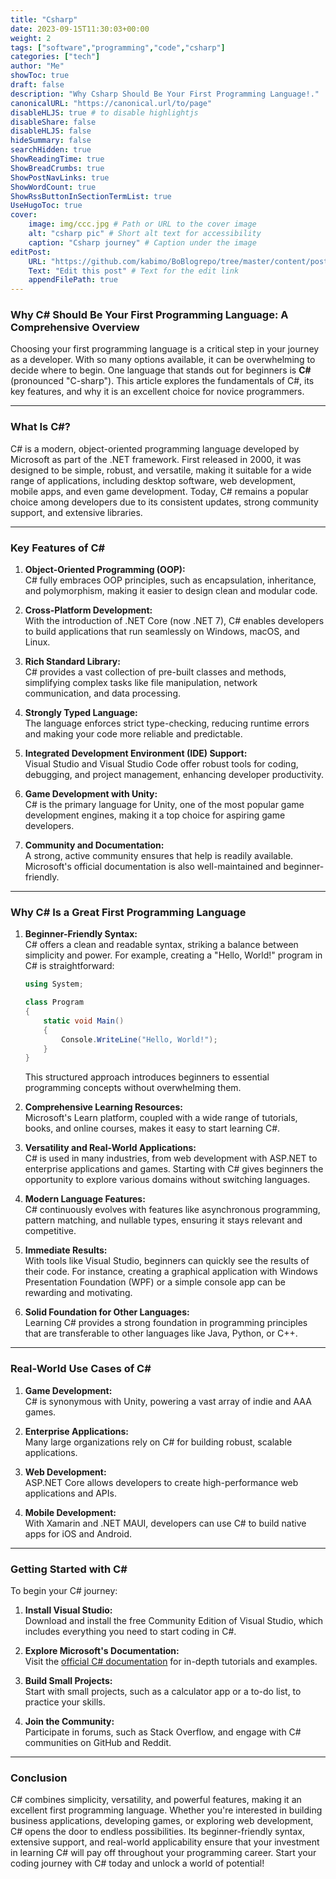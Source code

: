 ```yaml
---
title: "Csharp"
date: 2023-09-15T11:30:03+00:00
weight: 2
tags: ["software","programming","code","csharp"]
categories: ["tech"]
author: "Me"
showToc: true
draft: false
description: "Why Csharp Should Be Your First Programming Language!."
canonicalURL: "https://canonical.url/to/page"
disableHLJS: true # to disable highlightjs
disableShare: false
disableHLJS: false
hideSummary: false
searchHidden: true
ShowReadingTime: true
ShowBreadCrumbs: true
ShowPostNavLinks: true
ShowWordCount: true
ShowRssButtonInSectionTermList: true
UseHugoToc: true
cover:
    image: img/ccc.jpg # Path or URL to the cover image
    alt: "csharp pic" # Short alt text for accessibility
    caption: "Csharp journey" # Caption under the image
editPost:
    URL: "https://github.com/kabimo/BoBlogrepo/tree/master/content/posts"
    Text: "Edit this post" # Text for the edit link
    appendFilePath: true
---
```

### Why C# Should Be Your First Programming Language: A Comprehensive Overview

Choosing your first programming language is a critical step in your journey as a developer. With so many options available, it can be overwhelming to decide where to begin. One language that stands out for beginners is **C#** (pronounced "C-sharp"). This article explores the fundamentals of C#, its key features, and why it is an excellent choice for novice programmers.

---

### What Is C#?

C# is a modern, object-oriented programming language developed by Microsoft as part of the .NET framework. First released in 2000, it was designed to be simple, robust, and versatile, making it suitable for a wide range of applications, including desktop software, web development, mobile apps, and even game development. Today, C# remains a popular choice among developers due to its consistent updates, strong community support, and extensive libraries.

---

### Key Features of C#

1. **Object-Oriented Programming (OOP):**  
   C# fully embraces OOP principles, such as encapsulation, inheritance, and polymorphism, making it easier to design clean and modular code.

2. **Cross-Platform Development:**  
   With the introduction of .NET Core (now .NET 7), C# enables developers to build applications that run seamlessly on Windows, macOS, and Linux.

3. **Rich Standard Library:**  
   C# provides a vast collection of pre-built classes and methods, simplifying complex tasks like file manipulation, network communication, and data processing.

4. **Strongly Typed Language:**  
   The language enforces strict type-checking, reducing runtime errors and making your code more reliable and predictable.

5. **Integrated Development Environment (IDE) Support:**  
   Visual Studio and Visual Studio Code offer robust tools for coding, debugging, and project management, enhancing developer productivity.

6. **Game Development with Unity:**  
   C# is the primary language for Unity, one of the most popular game development engines, making it a top choice for aspiring game developers.

7. **Community and Documentation:**  
   A strong, active community ensures that help is readily available. Microsoft's official documentation is also well-maintained and beginner-friendly.

---

### Why C# Is a Great First Programming Language

1. **Beginner-Friendly Syntax:**  
   C# offers a clean and readable syntax, striking a balance between simplicity and power. For example, creating a "Hello, World!" program in C# is straightforward:

   ```csharp
   using System;

   class Program
   {
       static void Main()
       {
           Console.WriteLine("Hello, World!");
       }
   }
   ```

   This structured approach introduces beginners to essential programming concepts without overwhelming them.

2. **Comprehensive Learning Resources:**  
   Microsoft's Learn platform, coupled with a wide range of tutorials, books, and online courses, makes it easy to start learning C#.

3. **Versatility and Real-World Applications:**  
   C# is used in many industries, from web development with ASP.NET to enterprise applications and games. Starting with C# gives beginners the opportunity to explore various domains without switching languages.

4. **Modern Language Features:**  
   C# continuously evolves with features like asynchronous programming, pattern matching, and nullable types, ensuring it stays relevant and competitive.

5. **Immediate Results:**  
   With tools like Visual Studio, beginners can quickly see the results of their code. For instance, creating a graphical application with Windows Presentation Foundation (WPF) or a simple console app can be rewarding and motivating.

6. **Solid Foundation for Other Languages:**  
   Learning C# provides a strong foundation in programming principles that are transferable to other languages like Java, Python, or C++.

---

### Real-World Use Cases of C#

1. **Game Development:**  
   C# is synonymous with Unity, powering a vast array of indie and AAA games.

2. **Enterprise Applications:**  
   Many large organizations rely on C# for building robust, scalable applications.

3. **Web Development:**  
   ASP.NET Core allows developers to create high-performance web applications and APIs.

4. **Mobile Development:**  
   With Xamarin and .NET MAUI, developers can use C# to build native apps for iOS and Android.

---

### Getting Started with C#

To begin your C# journey:

1. **Install Visual Studio:**  
   Download and install the free Community Edition of Visual Studio, which includes everything you need to start coding in C#.

2. **Explore Microsoft's Documentation:**  
   Visit the [official C# documentation](https://learn.microsoft.com/en-us/dotnet/csharp/) for in-depth tutorials and examples.

3. **Build Small Projects:**  
   Start with small projects, such as a calculator app or a to-do list, to practice your skills.

4. **Join the Community:**  
   Participate in forums, such as Stack Overflow, and engage with C# communities on GitHub and Reddit.

---

### Conclusion

C# combines simplicity, versatility, and powerful features, making it an excellent first programming language. Whether you're interested in building business applications, developing games, or exploring web development, C# opens the door to endless possibilities. Its beginner-friendly syntax, extensive support, and real-world applicability ensure that your investment in learning C# will pay off throughout your programming career. Start your coding journey with C# today and unlock a world of potential!